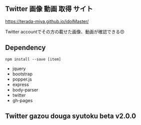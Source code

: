## Twitter 画像 動画 取得 サイト
https://terada-miya.github.io/idolMaster/

Twitter accountでその方の載せた画像、動画が確認できる😍

## Dependency
~~~
npm install --save [item]
~~~
- jquery
- bootstrap
- popper.js
- express
- body-parser
- twitter
- gh-pages

## Twitter gazou douga syutoku beta v2.0.0